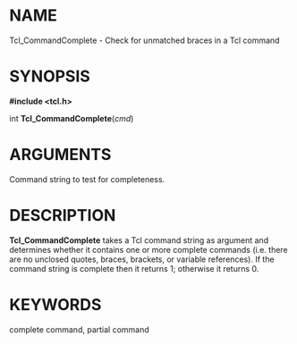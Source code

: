 # NAME

Tcl_CommandComplete - Check for unmatched braces in a Tcl command

# SYNOPSIS

**#include \<tcl.h\>**

int **Tcl_CommandComplete**(*cmd*)

# ARGUMENTS

Command string to test for completeness.

# DESCRIPTION

**Tcl_CommandComplete** takes a Tcl command string as argument and
determines whether it contains one or more complete commands (i.e. there
are no unclosed quotes, braces, brackets, or variable references). If
the command string is complete then it returns 1; otherwise it returns
0.

# KEYWORDS

complete command, partial command

<!---
Copyright (c) 1989-1993 The Regents of the University of California
Copyright (c) 1994-1996 Sun Microsystems, Inc
-->

